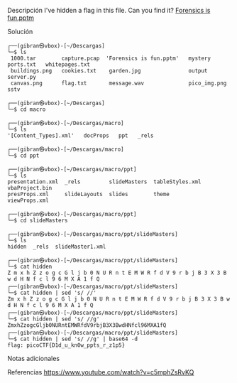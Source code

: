 Descripción
	I've hidden a flag in this file. Can you find it? [Forensics is fun.pptm](https://mercury.picoctf.net/static/3944a59474f9f676942282c50b9c3675/Forensics%20is%20fun.pptm)
	
Solución
	
	┌──(gibran㉿vbox)-[~/Descargas]
	└─$ ls
	 1000.tar        capture.pcap  'Forensics is fun.pptm'   mystery        ports.txt   whitepages.txt
	 buildings.png   cookies.txt    garden.jpg               output         server.py
	 canvas.png      flag.txt       message.wav              pico_img.png   sstv                                                   
	 
	┌──(gibran㉿vbox)-[~/Descargas]
	└─$ cd macro
	                                                                                                                    
	┌──(gibran㉿vbox)-[~/Descargas/macro]
	└─$ ls
	'[Content_Types].xml'   docProps   ppt   _rels
	                                                                                                                    
	┌──(gibran㉿vbox)-[~/Descargas/macro]
	└─$ cd ppt  
	                                                                                                                    
	┌──(gibran㉿vbox)-[~/Descargas/macro/ppt]
	└─$ ls
	presentation.xml  _rels         slideMasters  tableStyles.xml  vbaProject.bin
	presProps.xml     slideLayouts  slides        theme            viewProps.xml
	                                                                                                                    
	┌──(gibran㉿vbox)-[~/Descargas/macro/ppt]
	└─$ cd slideMasters 
	                                                                                                                    
	┌──(gibran㉿vbox)-[~/Descargas/macro/ppt/slideMasters]
	└─$ ls
	hidden  _rels  slideMaster1.xml
	                                                                                                                    
	┌──(gibran㉿vbox)-[~/Descargas/macro/ppt/slideMasters]
	└─$ cat hidden     
	Z m x h Z z o g c G l j b 0 N U R n t E M W R f d V 9 r b j B 3 X 3 B w d H N f c l 9 6 M X A 1 f Q                                                                                                                    
	┌──(gibran㉿vbox)-[~/Descargas/macro/ppt/slideMasters]
	└─$ cat hidden | sed 's/ //'
	Zm x h Z z o g c G l j b 0 N U R n t E M W R f d V 9 r b j B 3 X 3 B w d H N f c l 9 6 M X A 1 f Q                                                                                                                    
	┌──(gibran㉿vbox)-[~/Descargas/macro/ppt/slideMasters]
	└─$ cat hidden | sed 's/ //g'
	ZmxhZzogcGljb0NURntEMWRfdV9rbjB3X3BwdHNfcl96MXA1fQ                                                                                                                    
	┌──(gibran㉿vbox)-[~/Descargas/macro/ppt/slideMasters]
	└─$ cat hidden | sed 's/ //g' | base64 -d
	flag: picoCTF{D1d_u_kn0w_ppts_r_z1p5}  
	
Notas adicionales
	
	
Referencias
	https://www.youtube.com/watch?v=c5mphZsRvKQ
	